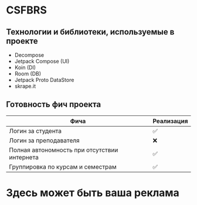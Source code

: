 # CSFBRS

## Технологии и библиотеки, используемые в проекте

- Decompose
- Jetpack Compose (UI)
- Koin (DI)
- Room (DB)
- Jetpack Proto DataStore
- skrape.it

## Готовность фич проекта

| Фича                                         | Реализация         |
|----------------------------------------------|--------------------|
| Логин за студента                            | :white_check_mark: |
| Логин за преподавателя                       | :x:                |
| Полная автономность при отсутствии интернета | :white_check_mark: |
| Группировка по курсам и семестрам            | :white_check_mark: |

# Здесь может быть ваша реклама

